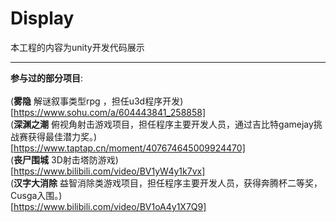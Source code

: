 # Display
 本工程的内容为unity开发代码展示<br />
 ****
__参与过的部分项目__:<br />
<br/>
(__雾隐__ 解谜叙事类型rpg ，担任u3d程序开发)<br/>[https://www.sohu.com/a/604443841_258858]<br />
(__深渊之潮__  俯视角射击游戏项目，担任程序主要开发人员，通过吉比特gamejay挑战赛获得最佳潜力奖。)<br/>[https://www.taptap.cn/moment/407674645009924470]<br/>
(__丧尸围城__   3D射击塔防游戏)<br/>[https://www.bilibili.com/video/BV1yW4y1k7vx]<br/>
(__汉字大消除__ 益智消除类游戏项目，担任程序主要开发人员，获得奔腾杯二等奖，Cusga入围。)<br/>[https://www.bilibili.com/video/BV1oA4y1X7Q9]<br/>
